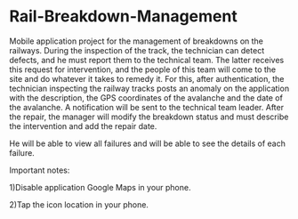 # Rail-Breakdown-Management
Mobile application project for the management of breakdowns on the railways.
During the inspection of the track, the technician can detect defects, and he must report them to the technical team. The latter receives this request for intervention, and the people of this team will come to the site and do whatever it takes to remedy it.
For this, after authentication, the technician inspecting the railway tracks posts an anomaly on the application with the description, the GPS coordinates of the avalanche and the date of the avalanche.
A notification will be sent to the technical team leader. After the repair, the manager will modify the breakdown status and must describe the intervention and add the repair date.

He will be able to view all failures and will be able to see the details of each failure.

Important notes:

1)Disable application Google Maps in your phone.

2)Tap the icon location in your phone.
